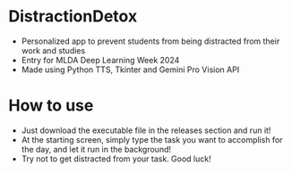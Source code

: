 # DistractionDetox
- Personalized app to prevent students from being distracted from their work and studies
- Entry for MLDA Deep Learning Week 2024
- Made using Python TTS, Tkinter and Gemini Pro Vision API

# How to use
- Just download the executable file in the releases section and run it!
- At the starting screen, simply type the task you want to accomplish for the day, and let it run in the background!
- Try not to get distracted from your task. Good luck!
